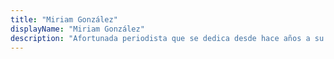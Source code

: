 ```yaml
---
title: "Miriam González"
displayName: "Miriam González"
description: "Afortunada periodista que se dedica desde hace años a su gran pasión: el turismo. Últimamente se mueve más entre congresos y viajes corporativos, pero siempre que puede aprovecha la oportunidad para volar aunque sea al pueblo de al lado. Lo suyo no son los sudokus, sino encontrar el próximo viaje perfecto."
---
```



